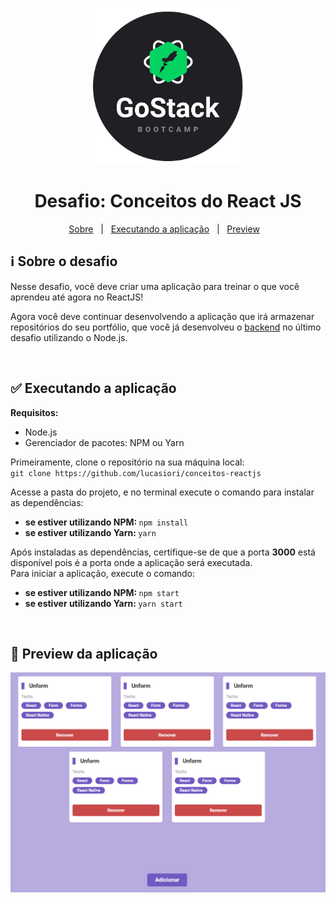 <p align="center">
  <img src="https://github.com/lucasiori/conceitos-reactjs/blob/master/.github/gostack.png" alt="GoStack" width="250" />
</p>

<h1 align="center">Desafio: Conceitos do React JS</h1>
<p align="center">
  <a href="#sobre-desafio">Sobre</a> &nbsp;&nbsp;|&nbsp;&nbsp;
  <a href="#executando-aplicacao">Executando a aplicação</a> &nbsp;&nbsp;|&nbsp;&nbsp;
  <a href="#preview-aplicacao">Preview</a> &nbsp;&nbsp;
  
</p>

<h2 id="sobre-desafio">ℹ Sobre o desafio</h2>

<p>
  Nesse desafio, você deve criar uma aplicação para treinar o que você aprendeu até agora no ReactJS!
</p>
<p>
  Agora você deve continuar desenvolvendo a aplicação que irá armazenar repositórios do seu portfólio, que você já desenvolveu o 
  <a href="https://github.com/lucasiori/conceitos-nodejs" target="_blank">backend</a> no último desafio utilizando o Node.js.
</p>

<br />

<h2 id="executando-aplicacao">✅ Executando a aplicação</h2>

<strong>Requisitos:</strong>
<ul>
  <li>Node.js</li>
  <li>Gerenciador de pacotes: NPM ou Yarn</li>
</ul>

<p>
  Primeiramente, clone o repositório na sua máquina local: <br />
  <code>git clone https://github.com/lucasiori/conceitos-reactjs</code>
</p>

<p>
  Acesse a pasta do projeto, e no terminal execute o comando para instalar as dependências: <br />
  <ul>
    <li>
      <strong>se estiver utilizando NPM: </strong>
      <code>npm install</code>
    </li>
    <li>
      <strong>se estiver utilizando Yarn: </strong>
      <code>yarn</code>
    </li>
  </ul>
</p>

<p>
  Após instaladas as dependências, certifique-se de que a porta <strong>3000</strong> está disponível pois é a porta onde a aplicação será executada. <br />
  Para iniciar a aplicação, execute o comando: <br />
  <ul>
    <li>
      <strong>se estiver utilizando NPM: </strong>
      <code>npm start</code>
    </li>
    <li>
      <strong>se estiver utilizando Yarn: </strong>
      <code>yarn start</code>
    </li>
  </ul>
</p>

<br />

<h2 id="preview-aplicacao">👀 Preview da aplicação</h2>

<p align="center">
  <img src="https://github.com/lucasiori/conceitos-reactjs/blob/master/.github/demo.PNG" alt="Preview" width="750" />
</p>
